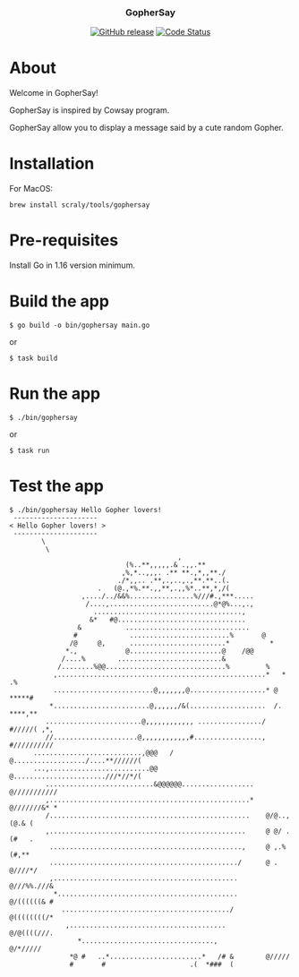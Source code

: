 <p align="center">
  <h3 align="center">GopherSay</h3>
  <p align="center">
    <a href="https://github.com/scraly/gophersay/releases/latest"><img alt="GitHub release" src="https://img.shields.io/github/v/release/scraly/gophersay.svg?logo=github&style=flat-square"></a>
    <a href="https://goreportcard.com/report/github.com/scraly/gophersay"><img src="https://goreportcard.com/badge/github.com/scraly/gophersay" alt="Code Status" /></a>
  </p>
</p>

# About

Welcome in GopherSay!

GopherSay is inspired by Cowsay program.

GopherSay allow you to display a message said by a cute random Gopher.

# Installation

For MacOS:

```
brew install scraly/tools/gophersay
```

# Pre-requisites

Install Go in 1.16 version minimum.

# Build the app

`$ go build -o bin/gophersay main.go`

or

`$ task build`

# Run the app

`$ ./bin/gophersay`

or

`$ task run`

# Test the app

```
$ ./bin/gophersay Hello Gopher lovers!
 ---------------------
< Hello Gopher lovers! >
 ---------------------
        \
         \
                                          ,
                             (%..**,,,,,.& .,,.**
                            ,%,*..,,,. .** **.,*,,**./
                           ./*,,.. .**,.,..,.,**.**..(.
                      .   (@.,*%.**.,,**,.,,%*..**,*,/(
                  ,..../../&&%................%///#.,***.....
                   /....,..........................@*@%...,.,
                     .....................................,
                    &*   #@................................
                 &           ...............................
                #             .........................%       @
               /@     @,      ........................*          *
              *.,            @.......................@    /@@
             /....%        ..........................&
            /........%@@..............................%         %
           ,....................................................*   *   .%
           .........................@,,,,,,,@...................* @   *****#
          *........................@,,,,,,/&(...................  /. ****,**
         ........................@,,,,,,,,,,,, ................/ #/////( ,*,
         //.....................@,,,,,,,,,,,,#................., #//////////
      ...........................,@@@   /  @................../....**//////(
      ...,.........................@@      @.......................///*//*/(
         ...........................&@@@@@@..................   @///////////
         ,..................................................*   @///////&* *
         /..................................................    @/@..,(@.& (
         ,.................................................     @ @/ .(#   .
          ................................................,     @ ,.%(#,**
          .............................................../      @ . @////*/
          ,..............................................       @///%%.///&
           *.............................................       @/((((((& #
             ........................................../        @((((((((/*
              ,.......................................          @/@((((///.
                 *.................................,            @/*/////
               *@ #   ..*.......................*   /# &        @/////
               #       #                     .(  *###  (
```
